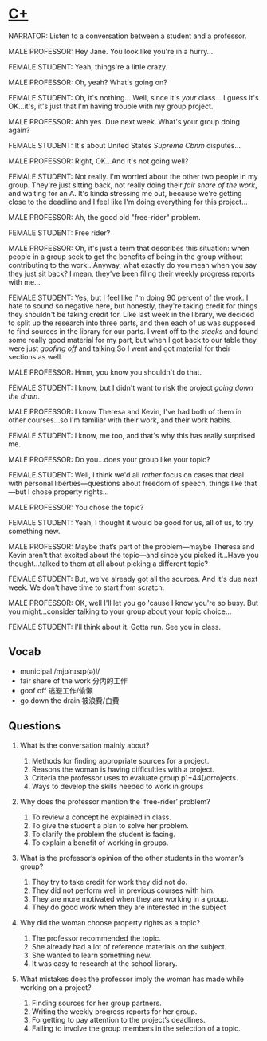 # [C+](https://img.kmf.com/toefl/listening/audio/c0497ffe573a41928d99feddebfe5f52.mp3)

NARRATOR: Listen to a conversation between a student and a professor.

MALE PROFESSOR: Hey Jane. You look like you're in a hurry…

FEMALE STUDENT: Yeah, things're a little crazy.

MALE PROFESSOR: Oh, yeah? What's going on?

FEMALE STUDENT: Oh, it's nothing… Well, since it's *your* class… I guess it's OK…it's, it's just that I'm having trouble with my group project.

MALE PROFESSOR: Ahh yes. Due next week. What's your group doing again?

FEMALE STUDENT: It's about United States *Supreme Cbnm* disputes…

MALE PROFESSOR: Right, OK…And it's not going well?

FEMALE STUDENT: Not really. I'm worried about the other two people in my group. They're just sitting back, not really doing their *fair share of the work*, and waiting for an A. It's kinda stressing me out, because we're getting close to the deadline and I feel like I'm doing everything for this project…

MALE PROFESSOR: Ah, the good old "free-rider" problem.

FEMALE STUDENT: Free rider?

MALE PROFESSOR: Oh, it's just a term that describes this situation: when people in a group seek to get the benefits of being in the group without contributing to the work…Anyway, what exactly do you mean when you say they just sit back? I mean, they've been filing their weekly progress reports with me…

FEMALE STUDENT: Yes, but I feel like I'm doing 90 percent of the work. I hate to sound so negative here, but honestly, they're taking credit for things they shouldn't be taking credit for. Like last week in the library, we decided to split up the research into three parts, and then each of us was supposed to find sources in the library for our parts. I went off to the *stacks* and found some really good material for my part, but when I got back to our table they were just *goofing off* and talking.So I went and got material for their sections as well.

MALE PROFESSOR: Hmm, you know you shouldn't do that.

FEMALE STUDENT: I know, but I didn't want to risk the project *going down the drain*.

MALE PROFESSOR: I know Theresa and Kevin, I've had both of them in other courses…so I'm familiar with their work, and their work habits.

FEMALE STUDENT: I know, me too, and that's why this has really surprised me.

MALE PROFESSOR: Do you…does your group like your topic?

FEMALE STUDENT: Well, I think we'd all *rather* focus on cases that deal with personal liberties—questions about freedom of speech, things like that—but I chose property rights…

MALE PROFESSOR: You chose the topic?

FEMALE STUDENT: Yeah, I thought it would be good for us, all of us, to try something new.

MALE PROFESSOR: Maybe that’s part of the problem—maybe Theresa and Kevin aren't that excited about the topic—and since you picked it…Have you thought…talked to them at all about picking a different topic?

FEMALE STUDENT: But, we've already got all the sources. And it's due next week. We don't have time to start from scratch.

MALE PROFESSOR: OK, well I'll let you go 'cause I know you're so busy. But you might…consider talking to your group about your topic choice…

FEMALE STUDENT: I'll think about it. Gotta run. See you in class.

## Vocab
- municipal /mjʊˈnɪsɪp(ə)l/ 
- fair share of the work 分内的工作
- goof off 逃避工作/偷懶
- go down the drain 被浪費/白費

## Questions
1. What is the conversation mainly about? 
	1. Methods for finding appropriate sources for a project.
	1. Reasons the woman is having difficulties with a project.
	1. Criteria the professor uses to evaluate group p1+44\[/drrojects.
	1. Ways to develop the skills needed to work in groups

2. Why does the professor mention the ‘free-rider’ problem? 
	1. To review a concept he explained in class.
	1. To give the student a plan to solve her problem.
	1. To clarify the problem the student is facing.
	1. To explain a benefit of working in groups.

3. What is the professor’s opinion of the other students in the woman’s group? 
	1. They try to take credit for work they did not do.
	1. They did not perform well in previous courses with him.
	1. They are more motivated when they are working in a group.
	1. They do good work when they are interested in the subject

4. Why did the woman choose property rights as a topic? 
	1. The professor recommended the topic.
	1. She already had a lot of reference materials on the subject.
	1. She wanted to learn something new.
	1. It was easy to research at the school library.

5. What mistakes does the professor imply the woman has made while working on a project? 
	1. Finding sources for her group partners.
	1. Writing the weekly progress reports for her group.
	1. Forgetting to pay attention to the project’s deadlines.
	1. Failing to involve the group members in the selection of a topic.
